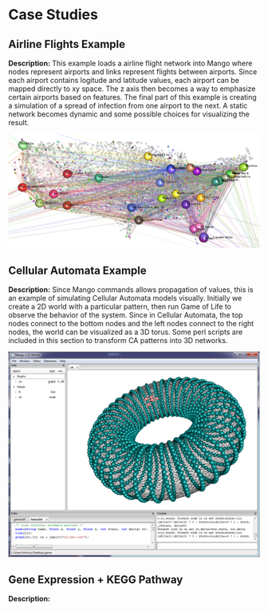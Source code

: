 # Case Studies

## Airline Flights Example

**Description:** This example loads a airline flight network into Mango where nodes represent airports and links represent flights between airports. Since each airport contains logitude and latitude values, each airport can be mapped directly to xy space. The z axis then becomes a way to emphasize certain airports based on features. The final part of this example is creating a simulation of a spread of infection from one airport to the next. A static network becomes dynamic and some possible choices for visualizing the result.

![](flights_example.png)

## Cellular Automata Example

**Description:** Since Mango commands allows propagation of values, this is an example of simulating Cellular Automata models visually. Initially we create a 2D world with a particular pattern, then run Game of Life to observe the behavior of the system. Since in Cellular Automata, the top nodes connect to the bottom nodes and the left nodes connect to the right nodes, the world can be visualized as a 3D torus. Some perl scripts are included in this section to transform CA patterns into 3D networks.

![](torus_ca_graph.PNG)

## Gene Expression + KEGG Pathway

**Description:**
